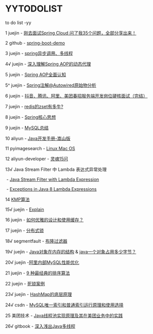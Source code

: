 # YYTODOLIST
to do list -yy

1 juejin - [刚去面试Spring Cloud 问了我35个问题，全部分享出来！](https://juejin.im/post/5edeff06f265da76f159fb2a?utm_source=gold_browser_extension#heading-0)

2 github - [spring-boot-demo](https://github.com/xkcoding/spring-boot-demo)

3 juejin - [spring异步调用、多线程](https://juejin.im/post/5ededda9f265da76f91720fb?utm_source=gold_browser_extension)

4√ juejin - [深入理解Spring AOP的动态代理](https://juejin.im/post/5a3284a75188252970793195#heading-5)

5 juejin - [Spring AOP全面认知](https://juejin.im/post/5b06bf2df265da0de2574ee1)

5^ juejin - [Spring注解@Autowired原始物分析](https://juejin.im/post/5d9edf18f265da5b7a7543e9)

6 juejin - [抖音、腾讯、阿里、美团春招服务端开发岗位硬核面试（完结）](https://juejin.im/post/5ef5284ce51d453483425da9?utm_source=gold_browser_extension#heading-1)

7 juejin - [redis的zset有多牛?](https://juejin.im/post/5efc0008e51d45349a493893?utm_source=gold_browser_extension)

8 juejin - [Spring核心思想](https://juejin.im/post/5f055cd06fb9a07ebb224a0a?utm_source=gold_browser_extension#heading-0)

9 juejin - [MySQL总结](https://juejin.im/post/5f0d4fadf265da22f3250eaa?utm_source=gold_browser_extension)

10 aliyun - [Java开发手册-嵩山版](https://developer.aliyun.com/topic/java20?utm_content=g_1000161792)

11 pyimagesearch - [Linux Mac OS](https://www.pyimagesearch.com/2019/01/30/macos-mojave-install-tensorflow-and-keras-for-deep-learning/)

12 aliyun-developer - [灵魂15问](https://developer.aliyun.com/article/769906?spm=a2c6h.12873581.0.0.3ac5322cCH28kb)

13√ Java Stream Filter 中 Lambda 表达式异常处理

​	- [Java Stream Filter with Lambda Expression](https://www.baeldung.com/java-stream-filter-lambda)

​	- [Exceptions in Java 8 Lambda Expressions](https://www.baeldung.com/java-lambda-exceptions)

14 [KMP算法](https://blog.csdn.net/dark_cy/article/details/88698736)

15√ juejin - [Explain](https://juejin.im/post/6844904163969630221)

16 juejin - [如何优雅的设计和使用缓存？](https://juejin.im/post/6844903665845665805)

17 juejin - [分布式锁](https://juejin.im/post/6844903688088059912#heading-1)

18√ segmentfault - [布隆过滤器](https://segmentfault.com/a/1190000021136424)

19√ juejin - [Java对象在内存的结构](https://juejin.im/post/6844903832833490957) & [java一个对象占用多少字节？](https://blog.csdn.net/zzx410527/article/details/93646925)

20√ juejin -[阿里内部MySQL性能优化](https://juejin.cn/post/6897837587042402318?utm_source=gold_browser_extension)

21 juejin - [9 种最经典的排序算法](https://juejin.cn/post/6898302847092588558?utm_source=gold_browser_extension)

22 juejin - [死锁案例](https://juejin.cn/post/6896364317914955784)

23√ juejin - [HashMap的底层原理](https://juejin.cn/post/6899339357325361166?utm_source=gold_browser_extension)

24√ csdn - [MySQL唯一索引和普通索引运行原理和使用选择](https://blog.csdn.net/Srodong/article/details/88838046)

25 美团技术 - [Java线程池实现原理及其在美团业务中的实践](https://tech.meituan.com/2020/04/02/java-pooling-pratice-in-meituan.html)

26√ gitbook - [深入浅出Java多线程](https://redspider.gitbook.io/concurrent/readme)


